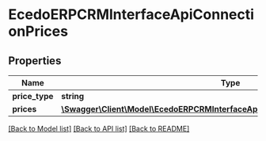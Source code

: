 # EcedoERPCRMInterfaceApiConnectionPrices

## Properties
Name | Type | Description | Notes
------------ | ------------- | ------------- | -------------
**price_type** | **string** |  | [optional] 
**prices** | [**\Swagger\Client\Model\EcedoERPCRMInterfaceApiConnectionPricesConnectionPrice[]**](EcedoERPCRMInterfaceApiConnectionPricesConnectionPrice.md) |  | [optional] 

[[Back to Model list]](../README.md#documentation-for-models) [[Back to API list]](../README.md#documentation-for-api-endpoints) [[Back to README]](../README.md)


